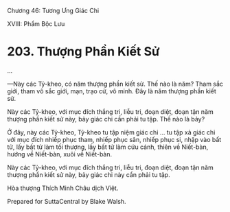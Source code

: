  

Chương 46: Tương Ưng Giác Chi

XVIII: Phẩm Bộc Lưu

# 203\. Thượng Phần Kiết Sử

…

—Này các Tỷ-kheo, có năm thượng phần kiết sử. Thế nào là năm? Tham sắc giới, tham vô sắc giới, mạn, trạo cử, vô minh. Ðây là năm thượng phần kiết sử.

Này các Tỷ-kheo, với mục đích thắng tri, liễu tri, đoạn diệt, đoạn tận năm thượng phần kiết sử này, bảy giác chi cần phải tu tập. Thế nào là bảy?

Ở đây, này các Tỷ-kheo, Tỷ-kheo tu tập niệm giác chi … tu tập xả giác chi với mục đích nhiếp phục tham, nhiếp phục sân, nhiếp phục si, nhập vào bất tử, lấy bất tử làm tối thượng, lấy bất tử làm cứu cánh, thiên về Niết-bàn, hướng về Niết-bàn, xuôi về Niết-bàn.

Này các Tỷ-kheo, với mục đích thắng tri, liễu tri, đoạn diệt, đoạn tận năm thượng phần kiết sử này, bảy giác chi này cần phải tu tập.

Hòa thượng Thích Minh Châu dịch Việt.

Prepared for SuttaCentral by Blake Walsh.